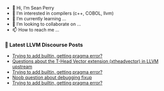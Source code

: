 - 👋 Hi, I’m Sean Perry
- 👀 I’m interested in compilers (c++, COBOL, llvm)
- 🌱 I’m currently learning ...
- 💞️ I’m looking to collaborate on ...
- 📫 How to reach me ...

<!---
s66perry/s66perry is a ✨ special ✨ repository because its `README.md` (this file) appears on your GitHub profile.
You can click the Preview link to take a look at your changes.
--->
### 📕 Latest LLVM Discourse Posts

<!-- DISCOURSE-LLVM:START -->
- [Trying to add builtin, getting pragma error?](https://discourse.llvm.org/t/trying-to-add-builtin-getting-pragma-error/79397#post_14)
- [Questions about the T-Head Vector extension &lpar;xtheadvector&rpar; in LLVM upstream](https://discourse.llvm.org/t/questions-about-the-t-head-vector-extension-xtheadvector-in-llvm-upstream/77298#post_12)
- [Trying to add builtin, getting pragma error?](https://discourse.llvm.org/t/trying-to-add-builtin-getting-pragma-error/79397#post_13)
- [Noob question about debugging fixup](https://discourse.llvm.org/t/noob-question-about-debugging-fixup/79559#post_3)
- [Trying to add builtin, getting pragma error?](https://discourse.llvm.org/t/trying-to-add-builtin-getting-pragma-error/79397#post_12)
<!-- DISCOURSE-LLVM:END -->
